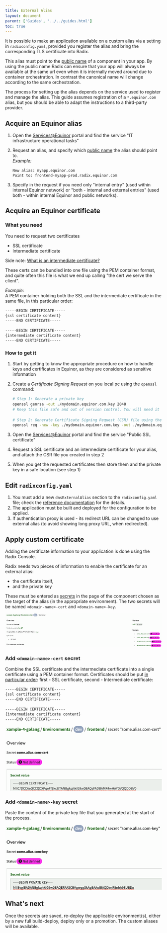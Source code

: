 ```yaml
---
title: External Alias
layout: document
parent: ['Guides', '../../guides.html']
toc: true
---
```


It is possible to make an application available on a custom alias via a setting in `radixconfig.yaml`, provided you register the alias and bring the corresponding TLS certificate into Radix.

This alias must point to the [public name](../../docs/topic-domain-names/#public-name) of a component in your app. By using the public name Radix can ensure that your app will always be available at the same url even when it is internally moved around due to container orchestration. In contrast the canonical name will change according to the same orchestration.

The process for setting up the alias depends on the service used to register and manage the alias. This guide assumes registration of a `*.equinor.com` alias, but you should be able to adapt the instructions to a third-party provider.

## Acquire an Equinor alias

1. Open the [Services@Equinor](https://equinor.service-now.com) portal and find the service "IT infrastructure operational tasks"
2. Request an alias, and specify which [public name](../../docs/topic-domain-names/#public-name) the alias should point to.  
    _Example:_

    ```
    New alias: myapp.equinor.com
    Point to: frontend-myapp-prod.radix.equinor.com
    ```
3. Specify in the request if you need only "internal entry" (used within internal Equinor network) or "both - internal and external entries" (used both - within internal Equinor and public networks).

## Acquire an Equinor certificate

### What you need

You need to request two certificates
- SSL certificate
- Intermediate certificate

Side note: [What is an intermediate certificate?](https://support.ssl.com/Knowledgebase/Article/View/11/0/what-is-an-intermediate-certificate)

These certs can be bundled into one file using the PEM container format, and quite often this file is what we end up calling "the cert we serve the client".  

_Example:_  
A PEM container holding both the SSL and the intermediate certificate in the same file, in this particular order:
```
-----BEGIN CERTIFICATE-----
{ssl certificate content}
-----END CERTIFICATE-----

-----BEGIN CERTIFICATE-----
{intermediate certificate content}
-----END CERTIFICATE-----
```


### How to get it

1. Start by getting to know the appropriate procedure on how to handle keys and certificates in Equinor, as they are considered as sensitive information
1. Create a _Certificate Signing Request_ on you local pc using the `openssl` command:  

    ```sh
    # Step 1: Generate a private key
    openssl genrsa -out ./mydomain.equinor.com.key 2048
    # Keep this file safe and out of version control. You will need it later. 

    # Step 2: Generate Certificate Signing Request (CSR) file using the private key
    openssl req -new -key ./mydomain.equinor.com.key -out ./mydomain.equinor.com.csr
    ```  
1. Open the [Services@Equinor](https://equinor.service-now.com) portal and find the service "Public SSL certificate"
1. Request a SSL certificate and an intermediate certificate for your alias, and attach the CSR file you created in step 2  
1. When you get the requested certificates then store them and the private key in a safe location (see step 1)


## Edit `radixconfig.yaml`

1. You must add a new `dnsExternalAlias` section to the `radixconfig.yaml` file; check the [reference documentation](../../docs/reference-radix-config/#dnsexternalalias) for the details.
1. The application must be built and deployed for the configuration to be applied.
1. If authentication proxy is used - its redirect URL can be changed to use external alias (to avoid showing long proxy URL, when redirected).  

## Apply custom certificate

Adding the certificate information to your application is done using the Radix Console.

Radix needs two pieces of information to enable the certificate for an external alias: 
- the certificate itself, 
- and the private key 

These must be entered as [secrets](../../docs/topic-concepts#secret) in the page of the component chosen as the target of the alias (in the appropriate environment). The two secrets will be named `<domain-name>-cert` and `<domain-name>-key`.

![List of secrets for corresponding TLS certificate](list-of-external-alias-secrets.png "List of Secrets")

### Add `<domain-name>-cert` secret

Combine the SSL certificate and the intermediate certificate into a single certificate using a PEM container format. Certificates should be put [in particular order](https://www.digicert.com/kb/ssl-support/pem-ssl-creation.htm): first - SSL certificate, second - Intermediate certificate:

```
-----BEGIN CERTIFICATE-----
{ssl certificate content}
-----END CERTIFICATE-----

-----BEGIN CERTIFICATE-----
{intermediate certificate content}
-----END CERTIFICATE-----
```

![Setting the cert part](setting-cert.png "Setting cert")

### Add `<domain-name>-key` secret

Paste the content of the private key file that you generated at the start of the process.

![Setting the private key part](setting-private-key.png "Setting private key")

## What's next

Once the secrets are saved, re-deploy the applicable environment(s), either by a new full build-deploy, deploy only or a promotion. The custom aliases will be available.


